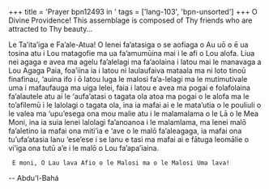 +++
title = 'Prayer bpn12493 in '
tags = ['lang-103', 'bpn-unsorted']
+++
O Divine Providence! This assemblage is composed of Thy friends who are attracted to Thy beauty…

Le Ta’ita’iga e Fa’ale-Atua! O lenei fa’atasiga o se aofiaga o Au uō o ē ua tosina atu i Lou matagofie ma ua fa’amumūina mai i le afi o Lou alofa. Liua nei agaga e avea ma agelu fa’alelagi ma fa’aolaina i latou mai le manavaga a Lou Agaga Paia, foa’iina ia i latou ni laulaufaiva mataala ma ni loto tinoū finafinau, ‘auina ifo i ō latou luga le malosi fa’a-lelagi ma le mutimutivale uma i mafaufauga ma uiga lelei, faia i latou e avea ma pogai e folafolaina fa’alautele atu ai le ‘aufa’atasi o tagata ola atoa ma pogai o le alofa ma le to’afilemū i le lalolagi o tagata ola, ina ia mafai ai e le mata’utia o le pouliuli o le valea ma ‘upu’esega ona mou malie atu i le malamalama o le Lā o le Mea Moni, ina ia suia lenei lalolagi fa’anoanoa i le malamlama, ma lenei malō fa’aletino ia mafai ona miti’ia e ‘ave o le malō fa’aleagaga, ia mafai ona tu’ufa’atasia lanu ‘ese’ese i se lanu e tasi ma mafai ai e fātuga leomālie o vi’iga ona tutū a’e i le malō o Lou fa’apa’iaina.

     E moni, O Lau lava Afio o le Malosi ma o le Malosi Uma lava!

-- Abdu'l-Bahá
